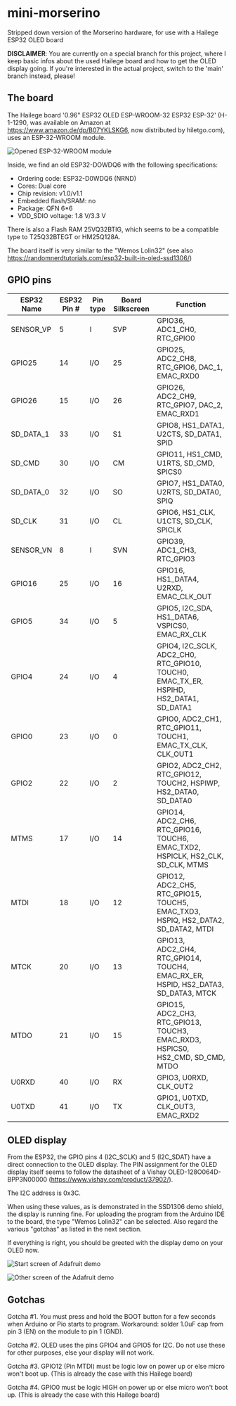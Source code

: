 # mini-morserino
Stripped down version of the Morserino hardware, for use with a Hailege ESP32 OLED board

**DISCLAIMER**: You are currently on a special branch for this project, where I keep
basic infos about the used Hailege board and how to get the OLED display going. If
you're interested in the actual project, switch to the 'main' branch instead, please! 

## The board

The Hailege board '0.96" ESP32 OLED ESP-WROOM-32 ESP32 ESP-32' (H-1-1290, was available
on Amazon at https://www.amazon.de/dp/B07YKLSKG6, now distributed by hiletgo.com),
uses an ESP-32-WROOM module.

![Opened ESP-32-WROOM module](images/20230114_133319.jpg)

Inside, we find an old ESP32-DOWDQ6 with the following
specifications:

* Ordering code: ESP32-D0WDQ6 (NRND)
* Cores: Dual core
* Chip revision: v1.0/v1.1
* Embedded flash/SRAM: no
* Package: QFN 6*6
* VDD_SDIO voltage: 1.8 V/3.3 V


There is also a Flash RAM 25VQ32BTIG, which seems to be a compatible
type to T25Q32BTEGT or HM25Q128A.

The board itself is very similar to the "Wemos Lolin32" (see also https://randomnerdtutorials.com/esp32-built-in-oled-ssd1306/)

## GPIO pins

| ESP32 Name | ESP32 Pin # | Pin type | Board Silkscreen | Function |
| ---------- | ----------- | -------- | ---------------- | -------- |
| SENSOR_VP | 5 | I | SVP | GPIO36, ADC1_CH0, RTC_GPIO0 |
| GPIO25 | 14 | I/O | 25 | GPIO25, ADC2_CH8, RTC_GPIO6, DAC_1, EMAC_RXD0 |
| GPIO26 | 15 | I/O | 26 | GPIO26, ADC2_CH9, RTC_GPIO7, DAC_2, EMAC_RXD1 |
| SD_DATA_1 | 33 | I/O | S1 | GPIO8, HS1_DATA1, U2CTS, SD_DATA1, SPID |
| SD_CMD | 30 | I/O | CM | GPIO11, HS1_CMD, U1RTS, SD_CMD, SPICS0 |
| SD_DATA_0 | 32 | I/O | SO | GPIO7, HS1_DATA0, U2RTS, SD_DATA0, SPIQ |
| SD_CLK | 31 | I/O | CL | GPIO6, HS1_CLK, U1CTS, SD_CLK, SPICLK |
| SENSOR_VN | 8 | I | SVN | GPIO39, ADC1_CH3, RTC_GPIO3 |
| GPIO16 | 25 | I/O | 16 | GPIO16, HS1_DATA4, U2RXD, EMAC_CLK_OUT |
| GPIO5 | 34 | I/O | 5 | GPIO5, I2C_SDA, HS1_DATA6, VSPICS0, EMAC_RX_CLK |
| GPIO4 | 24 | I/O | 4 | GPIO4, I2C_SCLK, ADC2_CH0, RTC_GPIO10, TOUCH0, EMAC_TX_ER, HSPIHD, HS2_DATA1, SD_DATA1 |
| GPIO0 | 23 | I/O | 0 | GPIO0, ADC2_CH1, RTC_GPIO11, TOUCH1, EMAC_TX_CLK, CLK_OUT1 |
| GPIO2 | 22 | I/O | 2 | GPIO2, ADC2_CH2, RTC_GPIO12, TOUCH2, HSPIWP, HS2_DATA0, SD_DATA0 |
| MTMS | 17 | I/O | 14 | GPIO14, ADC2_CH6, RTC_GPIO16, TOUCH6, EMAC_TXD2, HSPICLK, HS2_CLK, SD_CLK, MTMS |
| MTDI | 18 | I/O | 12 | GPIO12, ADC2_CH5, RTC_GPIO15, TOUCH5, EMAC_TXD3, HSPIQ, HS2_DATA2, SD_DATA2, MTDI |
| MTCK | 20 | I/O | 13 | GPIO13, ADC2_CH4, RTC_GPIO14, TOUCH4, EMAC_RX_ER, HSPID, HS2_DATA3, SD_DATA3, MTCK |
| MTDO | 21 | I/O | 15 | GPIO15, ADC2_CH3, RTC_GPIO13, TOUCH3, EMAC_RXD3, HSPICS0, HS2_CMD, SD_CMD, MTDO |
| U0RXD | 40 | I/O | RX | GPIO3, U0RXD, CLK_OUT2 |
| U0TXD | 41 | I/O | TX | GPIO1, U0TXD, CLK_OUT3, EMAC_RXD2 |

## OLED display

From the ESP32, the GPIO pins 4 (I2C_SCLK) and 5 (I2C_SDAT) have a direct connection
to the OLED display. The PIN assignment for the OLED display itself seems to follow
the datasheet of a Vishay OLED-128O064D-BPP3N00000 (https://www.vishay.com/product/37902/).

The I2C address is 0x3C.

When using these values, as is demonstrated in the SSD1306 demo shield, the display is
running fine. For uploading the program from the Arduino IDE to the board, the type
"Wemos Lolin32" can be selected. Also regard the various "gotchas" as listed in the
next section.

If everything is right, you should be greeted with the display demo on your OLED now.

![Start screen of Adafruit demo](images/20230127_182916.jpg)

![Other screen of the Adafruit demo](images/20230127_182935.jpg)

## Gotchas

Gotcha #1. You must press and hold the BOOT button for a few seconds when Arduino or Pio starts to program. Workaround: solder 1.0uF cap from pin 3 (EN) on the module to pin 1 (GND).

Gotcha #2. OLED uses the pins GPIO4 and GPIO5 for I2C. Do not use these for other purposes, else your display will not work.

Gotcha #3. GPIO12 (Pin MTDI) must be logic low on power up or else micro won't boot up. (This is already the case with this Hailege board)

Gotcha #4. GPIO0 must be logic HIGH on power up or else micro won't boot up. (This is already the case with this Hailege board)
